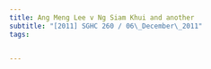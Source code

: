 ```yaml
---
title: Ang Meng Lee v Ng Siam Khui and another 
subtitle: "[2011] SGHC 260 / 06\_December\_2011"
tags:


---
```


